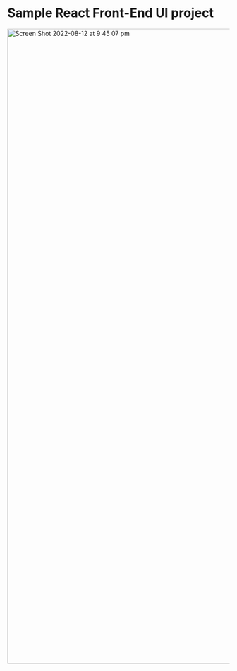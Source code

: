# Sample React Front-End UI project


<img width="1438" alt="Screen Shot 2022-08-12 at 9 45 07 pm" src="https://user-images.githubusercontent.com/88517783/184347712-43598539-a3f6-46ee-802d-324ca33a8b40.png">

